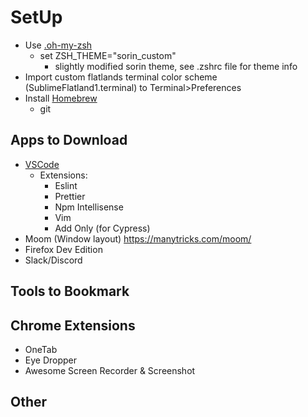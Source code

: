 # SetUp

- Use [.oh-my-zsh](https://github.com/ohmyzsh/ohmyzsh/)
  - set ZSH_THEME="sorin_custom"
    - slightly modified sorin theme, see .zshrc file for theme info
- Import custom flatlands terminal color scheme (SublimeFlatland1.terminal) to
    Terminal>Preferences
- Install [Homebrew](https://brew.sh/)
  - git

## Apps to Download

- [VSCode](https://code.visualstudio.com/)
  - Extensions:
    - Eslint
    - Prettier
    - Npm Intellisense
    - Vim
    - Add Only (for Cypress)
- Moom (Window layout) https://manytricks.com/moom/
- Firefox Dev Edition
- Slack/Discord

## Tools to Bookmark

## Chrome Extensions

- OneTab
- Eye Dropper
- Awesome Screen Recorder & Screenshot

## Other
